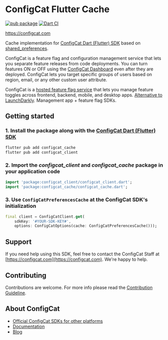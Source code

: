 # ConfigCat Flutter Cache

[![pub package](https://img.shields.io/pub/v/configcat_cache.svg)](https://pub.dev/packages/configcat_cache)
[![Dart CI](https://github.com/configcat/flutter-cache/actions/workflows/flutter-cache-ci.yml/badge.svg?branch=main)](https://github.com/configcat/flutter-cache/actions/workflows/flutter-cache-ci.yml)

https://configcat.com

Cache implementation for [ConfigCat Dart (Flutter) SDK](https://configcat.com/docs/sdk-reference/dart/) based on [shared_preferences](https://pub.dev/packages/shared_preferences).

ConfigCat is a feature flag and configuration management service that lets you separate feature releases from code deployments. You can turn features ON or OFF using the <a href="https://app.configcat.com" target="_blank">ConfigCat Dashboard</a> even after they are deployed. ConfigCat lets you target specific groups of users based on region, email, or any other custom user attribute.

ConfigCat is a <a href="https://configcat.com" target="_blank">hosted feature flag service</a> that lets you manage feature toggles across frontend, backend, mobile, and desktop apps. <a href="https://configcat.com" target="_blank">Alternative to LaunchDarkly</a>. Management app + feature flag SDKs.

## Getting started

### 1. Install the package along with the [ConfigCat Dart (Flutter) SDK](https://configcat.com/docs/sdk-reference/dart/)
```bash
flutter pub add configcat_cache
flutter pub add configcat_client
```

### 2. Import the *configcat_client* and *configcat_cache* package in your application code
```dart
import 'package:configcat_client/configcat_client.dart';
import 'package:configcat_cache/configcat_cache.dart';
```

### 3. Use `ConfigCatPreferencesCache` at the ConfigCat SDK's initialization
```dart
final client = ConfigCatClient.get(
    sdkKey: '#YOUR-SDK-KEY#',
    options: ConfigCatOptions(cache: ConfigCatPreferencesCache()));
```

## Support
If you need help using this SDK, feel free to contact the ConfigCat Staff at [https://configcat.com](https://configcat.com). We're happy to help.

## Contributing
Contributions are welcome. For more info please read the [Contribution Guideline](CONTRIBUTING.md).

## About ConfigCat
- [Official ConfigCat SDKs for other platforms](https://github.com/configcat)
- [Documentation](https://configcat.com/docs)
- [Blog](https://configcat.com/blog)
